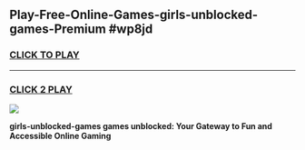 
## Play-Free-Online-Games-girls-unblocked-games-Premium #wp8jd
<h3>
<a href="https://premium.freeplayer.one?title=girls-unblocked-games&ref=8M">CLICK TO PLAY</a></h3>
<hr>

<h3>
<a href="https://premium.freeplayer.one?title=girls-unblocked-games&ref=8M">CLICK 2 PLAY</a>
  
</h3>

<a href="https://premium.freeplayer.one?title=girls-unblocked-games&ref=8M"><img src="https://clearcache.store/games.png"></a>


**girls-unblocked-games games unblocked: Your Gateway to Fun and Accessible Online Gaming**
